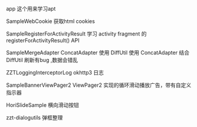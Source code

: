 app 这个用来学习apt 

SampleWebCookie  获取html cookies


SampleRegisterForActivityResult  学习 activity fragment 的 registerForActivityResult() API


SampleMergeAdapter  ConcatAdapter  使用  DiffUtil 使用
ConcatAdapter 结合 DiffUtil 刷新有bug ,数据会错乱


ZZTLoggingInterceptorLog 
okhttp3 日志

SampleBannerViewPager2
ViewPager2 实现的循环滑动播放广告，带有自定义指示器


HoriSlideSample
横向滑动按钮

zzt-dialogutils
弹框整理